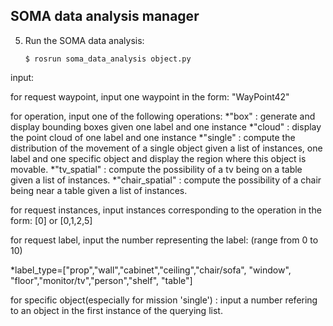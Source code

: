 SOMA data analysis manager
--------------------------
5. Run the SOMA data analysis:

    ```
    $ rosrun soma_data_analysis object.py 
    ```
input:

 for request waypoint, input one waypoint in the form: "WayPoint42"

for operation, input one of the following operations:
    *"box"    :  generate and display bounding boxes given one label and one instance
    *"cloud"  :  display the point cloud of one label and one instance
    *"single" :  compute the distribution of the movement of a single object given a list of instances, one label and one specific object and display the region where this object is movable.
    *"tv_spatial" : compute the possibility of a tv being on a table given a list of instances.
    *"chair_spatial" : compute the possibility of a chair being near a table given a list of instances.

for request instances, input instances corresponding to the operation in the form: [0] or [0,1,2,5]

for request label, input the number representing the label: (range from 0 to 10)

   *label_type=["prop","wall","cabinet","ceiling","chair/sofa", "window", "floor","monitor/tv","person","shelf", "table"]

for specific object(especially for mission 'single') : input a number refering to an object in the first instance of the querying list.


